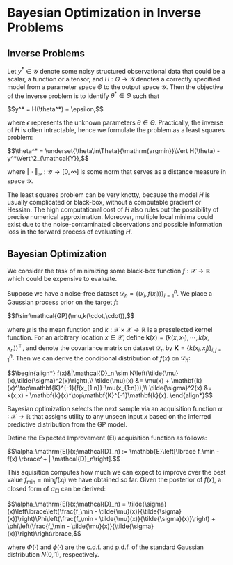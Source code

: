 # Bayesian Optimization in Inverse Problems
## Inverse Problems
Let $y^{* }\in\mathcal{Y}$ denote some noisy structured observational data that could be a scalar, a function or a tensor, and $H:\Theta\to\mathcal{Y}$ denotes a correctly specified model from a parameter space $\Theta$ to the output space $\mathcal{Y}.$ Then the objective of the inverse problem is to identify $\theta^{* }\in\Theta$ such that
<p>$$y^* = H(\theta^*) + \epsilon,$$</p>

where $\epsilon$ represents the unknown parameters $\theta\in\Theta.$ Practically, the inverse of $H$ is often intractable, hence we formulate the problem as a least squares problem:
<p>$$\theta^* = \underset{\theta\in\Theta}{\mathrm{argmin}}\Vert H(\theta) - y^*\Vert^2_{\mathcal{Y}},$$</p>

where $\Vert\cdot\Vert_\mathcal{Y}:\mathcal{Y}\to[0,\infty]$ is some norm that serves as a distance measure in space $\mathcal{Y}.$

The least squares problem can be very knotty, because the model $H$ is usually complicated or black-box, without a computable gradient or Hessian. The high computational cost of $H$ also rules out the possibility of precise numerical approximation. Moreover, multiple local minima could exist due to the noise-contaminated observations and possible information loss in the forward process of evaluating $H.$

## Bayesian Optimization
We consider the task of minimizing some black-box function $f:\mathcal{X}\to\mathbb{R}$ which could be expensive to evaluate. 

Suppose we have a noise-free dataset $\mathcal{D}_ n = \lbrace (x_i,f(x_i))\rbrace_ {i=1}^n.$ We place a Gaussian process prior on the target $f:$
<p>$$f\sim\mathcal{GP}(\mu,k(\cdot,\cdot)),$$</p>

where $\mu$ is the mean function and $k:\mathcal{X}\times\mathcal{X}\to\mathbb{R}$ is a preselected kernel function. For an arbitrary location $x\in\mathcal{X},$ define $\mathbf{k}(x) = \left(k(x,x_1),\cdots,k(x,x_n)\right)^\top,$ and denote the covariance matrix on dataset $\mathcal{D}_ n$ by $\mathbf{K}=\lbrace k(x_ i,x_ j)\rbrace_ {i,j=1}^n.$ Then we can derive the conditional distribution of $f(x)$ on $\mathcal{D}_ n:$
<p>$$\begin{align*}
  f(x)&|\mathcal{D}_n \sim N\left(\tilde{\mu}(x),\tilde{\sigma}^2(x)\right),\\
  \tilde{\mu}(x) &= \mu(x) + \mathbf{k}(x)^\top\mathbf{K}^{-1}(f(x_{1:n})-\mu(x_{1:n})),\\
  \tilde{\sigma}^2(x) &= k(x,x) - \mathbf{k}(x)^\top\mathbf{K}^{-1}\mathbf{k}(x).
\end{align*}$$</p>

Bayesian optimization  selects the next sample via an acquisition function $\alpha∶ \mathcal{X}\to\mathbb{R}$ that assigns utility to any unseen input $x$ based on the inferred predictive distribution from the GP model. 

Define the Expected Improvement (EI) acquisition function as follows:
<p>$$\alpha_\mathrm{EI}(x;\mathcal{D}_n) := \mathbb{E}\left[\lbrace f_\min - f(x) \rbrace^+ | \mathcal{D}_n\right].$$</p>

This aquisition computes how much we can expect to improve over the best value $f_\min = \min_i f(x_i)$ we have obtained so far. Given the posterior of $f(x),$ a closed form of $\alpha_ \mathrm{EI}$ can be derived:
<p>$$\alpha_\mathrm{EI}(x;\mathcal{D}_n) = \tilde{\sigma}(x)\left\lbrace\left(\frac{f_\min - \tilde{\mu}(x)}{\tilde{\sigma}(x)}\right)\Phi\left(\frac{f_\min - \tilde{\mu}(x)}{\tilde{\sigma}(x)}\right) + \phi\left(\frac{f_\min - \tilde{\mu}(x)}{\tilde{\sigma}(x)}\right)\right\rbrace,$$</p>

where $\Phi(\cdot)$ and $\phi(\cdot)$ are the c.d.f. and p.d.f. of the standard Gaussian distribution $N(0,1),$ respectively.
